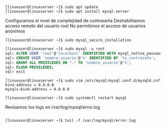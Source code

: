 
```terminal
[linuxuser@linuxserver ~]$ sudo apt update
[linuxuser@linuxserver ~]$ sudo apt install mysql-server
```
Configuramos el nivel de complejidad de contraseña
Deshabilitamos acceso remoto del usuario root
No permitimos el acceso de usuarios anónimos
```
[linuxuser@linuxserver ~]$ sudo mysql_secure_installation
```
```sql
[linuxuser@linuxserver ~]$ sudo mysql -u root
sql> ALTER USER 'root'@'localhost' IDENTIFIED WITH mysql_native_password BY 'password';
sql> CREATE USER 'nombre_usuario'@'%' IDENTIFIED BY 'tu_contraseña';
sql> GRANT ALL PRIVILEGES ON *.* TO 'nombre_usuario'@'%';
sql> FLUSH PRIVILEGES;
sql> exit
```
```
[linuxuser@linuxserver ~]$ sudo vim /etc/mysql/mysql.conf.d/mysqld.cnf
bind-address = 0.0.0.0
mysqlx-bind-address = 0.0.0.0
```
```
[linuxuser@linuxserver ~]$ sudo systemctl restart mysql
```
Revisamos los logs en /var/log/mysql/error.log
```

[linuxuser@linuxserver ~]$ tail -f /var/log/mysql/error.log
```